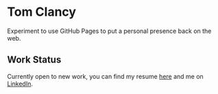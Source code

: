 # Tom Clancy

Experiment to use GitHub Pages to put a personal presence back on the web. 

## Work Status

Currently open to new work, you can find my resume [here](assets/tom-clancy-standard-resume-cc.pdf) 
and me on [LinkedIn](https://www.linkedin.com/in/tomclancy/).
